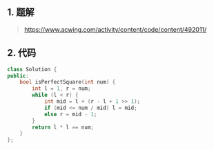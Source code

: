 ## 1. 题解
> https://www.acwing.com/activity/content/code/content/492011/

## 2. 代码
```c++
class Solution {
public:
    bool isPerfectSquare(int num) {
        int l = 1, r = num;
        while (l < r) {
            int mid = l + (r - l + 1 >> 1);
            if (mid <= num / mid) l = mid;
            else r = mid - 1;
        }
        return l * l == num;
    }
};
```